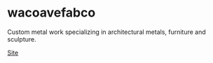 # wacoavefabco
Custom metal work specializing in architectural metals, furniture and sculpture.

[Site](https://wacoavefabco.github.io "Google's Homepage")
